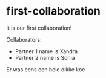 # first-collaboration
It is our first collaboration!

Collaborators:
- Partner 1 name is Xandra
- Partner 2 name is Sonia

Er was eens een hele dikke koe 